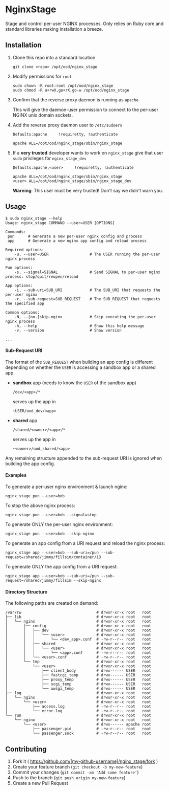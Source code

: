 # NginxStage

Stage and control per-user NGINX processes. Only relies on Ruby core and
standard libraries making installation a breeze.

## Installation

1. Clone this repo into a standard location

    ```
    git clone <repo> /opt/ood/nginx_stage
    ```

2. Modify permissions for `root`

    ```
    sudo chown -R root:root /opt/ood/nginx_stage
    sudo chmod -R u+rwX,go+rX,go-w /opt/ood/nginx_stage
    ```

3. Confirm that the reverse proxy daemon is running as `apache`

    This will give the daemon-user permission to connect to the per-user NGINX
    unix domain sockets.

4. Add the reverse proxy daemon user to `/etc/sudoers`

    ```
    Defaults:apache     !requiretty, !authenticate

    apache ALL=/opt/ood/nginx_stage/sbin/nginx_stage
    ```

5. If a **very trusted** developer wants to work on `nginx_stage` give that
   user `sudo` privileges for `nginx_stage_dev`

    ```
    Defaults:apache,<user>     !requiretty, !authenticate

    apache ALL=/opt/ood/nginx_stage/sbin/nginx_stage
    <user> ALL=/opt/ood/nginx_stage/sbin/nginx_stage_dev
    ```

    **Warning**: This user must be very trusted! Don't say we didn't warn you.

## Usage

```shell
$ sudo nginx_stage --help
Usage: nginx_stage COMMAND --user=USER [OPTIONS]

Commands:
 pun      # Generate a new per-user nginx config and process
 app      # Generate a new nginx app config and reload process

Required options:
    -u, --user=USER                  # The USER running the per-user nginx process

Pun options:
    -s, --signal=SIGNAL              # Send SIGNAL to per-user nginx process: stop/quit/reopen/reload

App options:
    -i, --sub-uri=SUB_URI            # The SUB_URI that requests the per-user nginx
    -r, --sub-request=SUB_REQUEST    # The SUB_REQUEST that requests the specified app

Common options:
    -N, --[no-]skip-nginx            # Skip executing the per-user nginx process
    -h, --help                       # Show this help message
    -v, --version                    # Show version

...
```

#### Sub-Request URI

The format of the `SUB_REQUEST` when building an app config is different
depending on whether the `USER` is accessing a sandbox app or a shared app.

* **sandbox** app (needs to know the `USER` of the sandbox app)

    ```
    /dev/<app>/*
    ```

    serves up the app in

    ```
    ~USER/ood_dev/<app>
    ```

* **shared** app

    ```
    /shared/<owner>/<app>/*
    ```

    serves up the app in

    ```
    ~<owner>/ood_shared/<app>
    ```

Any remaining structure appended to the sub-request URI is ignored when
building the app config.

#### Examples

To generate a per-user nginx environment & launch nginx:

    nginx_stage pun --user=bob

To stop the above nginx process:

    nginx_stage pun --user=bob --signal=stop

To generate ONLY the per-user nginx environment:

    nginx_stage pun --user=bob --skip-nginx

To generate an app config from a URI request and reload the nginx process:

    nginx_stage app --user=bob --sub-uri=/pun --sub-request=/shared/jimmy/fillsim/container/13

To generate ONLY the app config from a URI request:

    nginx_stage app --user=bob --sub-uri=/pun --sub-request=/shared/jimmy/fillsim --skip-nginx

#### Directory Structure

The following paths are created on demand:

```
/var/rw                                 # drwxr-xr-x root   root
├── lib                                 # drwxr-xr-x root   root
│   └── nginx                           # drwxr-xr-x root   root
│       ├── config                      # drwxr-xr-x root   root
│       │   ├── dev                     # drwxr-xr-x root   root
│       │   │   └── <user>              # drwxr-xr-x root   root
│       │   │       └── <dev_app>.conf  # -rw-r--r-- root   root
│       │   ├── shared                  # drwxr-xr-x root   root
│       │   │   └── <user>              # drwxr-xr-x root   root
│       │   │       └── <app>.conf      # -rw-r--r-- root   root
│       │   └── <user>.conf             # -rw-r--r-- root   root
│       └── tmp                         # drwxr-xr-x root   root
│           └── <user>                  # drwxr-xr-x root   root
│               ├── client_body         # drwx------ USER   root
│               ├── fastcgi_temp        # drwx------ USER   root
│               ├── proxy_temp          # drwx------ USER   root
│               ├── scgi_temp           # drwx------ USER   root
│               └── uwsgi_temp          # drwx------ USER   root
├── log                                 # drwxr-xr-x root   root
│   └── nginx                           # drwxr-xr-x root   root
│       └── <user>                      # drwxr-xr-x root   root
│           ├── access.log              # -rw-r--r-- root   root
│           └── error.log               # -rw-r--r-- root   root
└── run                                 # drwxr-xr-x root   root
    └── nginx                           # drwxr-xr-x root   root
        └── <user>                      # drwx------ apache root
            ├── passenger.pid           # -rw-r--r-- root   root
            └── passenger.sock          # -rw-r--r-- root   root
```

## Contributing

1. Fork it ( https://github.com/[my-github-username]/nginx_stage/fork )
2. Create your feature branch (`git checkout -b my-new-feature`)
3. Commit your changes (`git commit -am 'Add some feature'`)
4. Push to the branch (`git push origin my-new-feature`)
5. Create a new Pull Request
